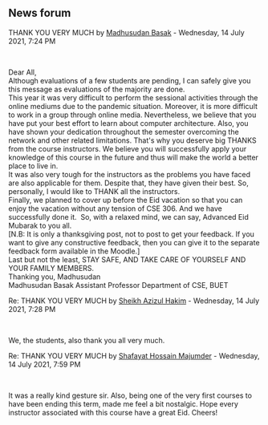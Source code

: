 <h2>News forum</h2><a href="https://moodle.cse.buet.ac.bd/user/view.php?id=523&course=555"></a>
THANK YOU VERY MUCH
by <a href="https://moodle.cse.buet.ac.bd/user/view.php?id=523&course=555">Madhusudan Basak</a> - Wednesday, 14 July 2021, 7:24 PM


 

Dear All,
<br />
Although evaluations of a few students are pending, I can safely give you this message as evaluations of the majority are done.
<br />
This year it was very difficult to perform the sessional activities through the online mediums due to the pandemic situation. Moreover, it is more difficult to work in a group through online media. Nevertheless, we believe that you have put your best effort to learn about computer architecture. Also, you have shown your dedication throughout the semester overcoming the network and other related limitations. That's why you deserve big THANKS from the course instructors. We believe you will successfully apply your knowledge of this course in the future and thus will make the world a better place to live in.
<br />
It was also very tough for the instructors as the problems you have faced are also applicable for them. Despite that, they have given their best. So, personally, I would like to THANK all the instructors.
<br />
Finally, we planned to cover up before the Eid vacation so that you can enjoy the vacation without any tension of CSE 306. And we have successfully done it. 
So, with a relaxed mind, we can say,
Advanced Eid Mubarak to you all.
<br />
[N.B: It is only a thanksgiving post, not to post to get your feedback. If you want to give any constructive feedback, then you can give it to the separate feedback form available in the Moodle.]
<br />
Last but not the least, STAY SAFE, AND TAKE CARE OF YOURSELF AND YOUR FAMILY MEMBERS.
<br />
Thanking you,
Madhusudan
<br />
Madhusudan Basak
Assistant Professor
Department of CSE, BUET






<a href="https://moodle.cse.buet.ac.bd/user/view.php?id=1443&course=555"></a>
Re: THANK YOU VERY MUCH
by <a href="https://moodle.cse.buet.ac.bd/user/view.php?id=1443&course=555">Sheikh Azizul Hakim</a> - Wednesday, 14 July 2021, 7:28 PM


 

We, the students, also thank you all very much.







<a href="https://moodle.cse.buet.ac.bd/user/view.php?id=1420&course=555"></a>
Re: THANK YOU VERY MUCH
by <a href="https://moodle.cse.buet.ac.bd/user/view.php?id=1420&course=555">Shafayat Hossain Majumder</a> - Wednesday, 14 July 2021, 7:59 PM


 

It was a really kind gesture sir. Also, being one of the very first courses to have been ending this term, made me feel a bit nostalgic. Hope every instructor associated with this course have a great Eid. Cheers!








